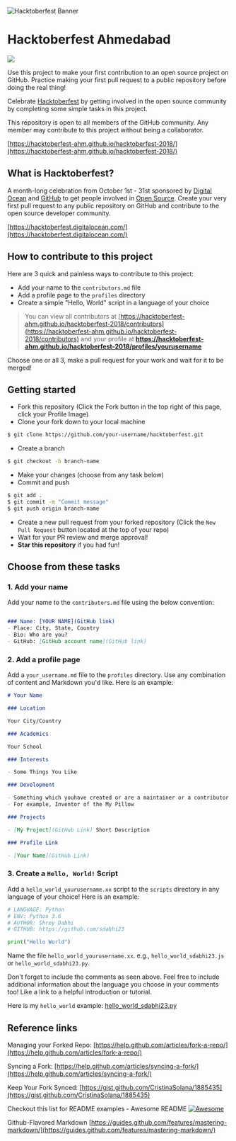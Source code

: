 ![Hacktoberfest Banner](poster.png)

# Hacktoberfest Ahmedabad

<a href="https://discord.gg/BMvs82T"><img src="https://img.shields.io/badge/chat-discord-red.svg?logo=discord&style=flat"></a>

Use this project to make your first contribution to an open source project on GitHub. Practice making your first pull request to a public repository before doing the real thing!

Celebrate [Hacktoberfest](https://hacktoberfest.digitalocean.com/) by getting involved in the open source community by completing some simple tasks in this project.

This repository is open to all members of the GitHub community. Any member may contribute to this project without being a collaborator.

[https://hacktoberfest-ahm.github.io/hacktoberfest-2018/](https://hacktoberfest-ahm.github.io/hacktoberfest-2018/)

## What is Hacktoberfest?
A month-long celebration from October 1st - 31st sponsored by [Digital Ocean](https://hacktoberfest.digitalocean.com/) and [GitHub](https://github.com/blog/2433-celebrate-open-source-this-october-with-hacktoberfest) to get people involved in [Open Source](https://github.com/open-source). Create your very first pull request to any public repository on GitHub and contribute to the open source developer community.

[https://hacktoberfest.digitalocean.com/](https://hacktoberfest.digitalocean.com/)

## How to contribute to this project
Here are 3 quick and painless ways to contribute to this project:

* Add your name to the `contributors.md` file
* Add a profile page to the `profiles` directory
* Create a simple "Hello, World" script in a language of your choice

> You can view all contributors at [https://hacktoberfest-ahm.github.io/hacktoberfest-2018/contributors](https://hacktoberfest-ahm.github.io/hacktoberfest-2018/contributors) and your profile at **https://hacktoberfest-ahm.github.io/hacktoberfest-2018/profiles/yourusername**

Choose one or all 3, make a pull request for your work and wait for it to be merged!

## Getting started
* Fork this repository (Click the Fork button in the top right of this page, click your Profile Image)
* Clone your fork down to your local machine

```bash
$ git clone https://github.com/your-username/hacktoberfest.git
```

* Create a branch

```bash
$ git checkout -b branch-name
```

* Make your changes (choose from any task below)
* Commit and push

```bash
$ git add .
$ git commit -m "Commit message"
$ git push origin branch-name
```

* Create a new pull request from your forked repository (Click the `New Pull Request` button located at the top of your repo)
* Wait for your PR review and merge approval!
* __Star this repository__ if you had fun!

## Choose from these tasks
### 1. Add your name
Add your name to the `contributors.md` file using the below convention:

```markdown

### Name: [YOUR NAME](GitHub link)
- Place: City, State, Country
- Bio: Who are you?
- GitHub: [GitHub account name](GitHub link)

```

### 2. Add a profile page
Add a `your_username.md` file to the `profiles` directory. Use any combination of content and Markdown you'd like. Here is an example:

```markdown
# Your Name

### Location

Your City/Country

### Academics

Your School

### Interests

- Some Things You Like

### Development

- Something which youhave created or are a maintainer or a contributor on.
- For example, Inventor of the My Pillow

### Projects

- [My Project](GitHub Link) Short Description

### Profile Link

- [Your Name](GitHub Link)
```

### 3. Create a `Hello, World!` Script
Add a `hello_world_yourusername.xx` script to the `scripts` directory in any language of your choice! Here is an example:

```Python
# LANGUAGE: Python
# ENV: Python 3.6
# AUTHOR: Shrey Dabhi
# GITHUB: https://github.com/sdabhi23

print("Hello World")
```

Name the file `hello_world_yourusername.xx`. e.g., `hello_world_sdabhi23.js` or `hello_world_sdabhi23.py`.

Don't forget to include the comments as seen above. Feel free to include additional information about the language you choose in your comments too! Like a link to a helpful introduction or tutorial.

Here is my `hello_world` example: [hello_world_sdabhi23.py](https://github.com/sdabhi23/hacktoberfest-ahmedabad/blob/master/scripts/hello_world_sdabhi23.py)

## Reference links

Managing your Forked Repo: [https://help.github.com/articles/fork-a-repo/](https://help.github.com/articles/fork-a-repo/)

Syncing a Fork: [https://help.github.com/articles/syncing-a-fork/](https://help.github.com/articles/syncing-a-fork/)

Keep Your Fork Synced: [https://gist.github.com/CristinaSolana/1885435](https://gist.github.com/CristinaSolana/1885435)

Checkout this list for README examples - Awesome README [![Awesome](https://cdn.rawgit.com/sindresorhus/awesome/d7305f38d29fed78fa85652e3a63e154dd8e8829/media/badge.svg)](https://github.com/sindresorhus/awesome)

Github-Flavored Markdown [https://guides.github.com/features/mastering-markdown/](https://guides.github.com/features/mastering-markdown/)

